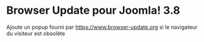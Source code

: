 # Browser Update pour Joomla! 3.8

Ajoute un popup fourni par https://www.browser-update.org si le navigateur du 
visiteur est obsolète

